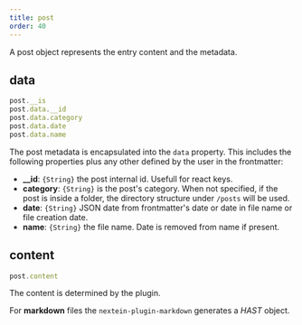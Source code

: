 ```yaml
---
title: post
order: 40
---
```


A post object represents the entry content and the metadata.

## data 

```js
post.__is
post.data.__id
post.data.category
post.data.date
post.data.name
```

The post metadata is encapsulated into the `data` property. This includes the following properties plus any other defined by the user in the frontmatter:

- **__id**: `{String}` the post internal id. Usefull for react keys.
- **category**: `{String}` is the post's category. When not specified, if the post is inside a folder, the directory structure under `/posts` will be used.
- **date**: `{String}` JSON date from frontmatter's date or date in file name or file creation date.
- **name**: `{String}` the file name. Date is removed from name if present.

## content

```js
post.content
```

The content is determined by the plugin. 

For **markdown** files the `nextein-plugin-markdown` generates a *HAST* object.
